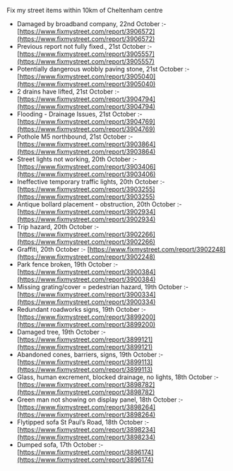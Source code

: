 Fix my street items within 10km of Cheltenham centre

<!-- fix_marker starts -->

- Damaged by broadband company, 22nd October :- [https://www.fixmystreet.com/report/3906572](https://www.fixmystreet.com/report/3906572)
- Previous report not fully fixed., 21st October :- [https://www.fixmystreet.com/report/3905557](https://www.fixmystreet.com/report/3905557)
- Potentially dangerous wobbly paving stone, 21st October :- [https://www.fixmystreet.com/report/3905040](https://www.fixmystreet.com/report/3905040)
- 2 drains have lifted, 21st October :- [https://www.fixmystreet.com/report/3904794](https://www.fixmystreet.com/report/3904794)
- Flooding - Drainage Issues, 21st October :- [https://www.fixmystreet.com/report/3904769](https://www.fixmystreet.com/report/3904769)
- Pothole M5 northbound, 21st October :- [https://www.fixmystreet.com/report/3903864](https://www.fixmystreet.com/report/3903864)
- Street lights not working, 20th October :- [https://www.fixmystreet.com/report/3903406](https://www.fixmystreet.com/report/3903406)
- Ineffective temporary traffic lights, 20th October :- [https://www.fixmystreet.com/report/3903255](https://www.fixmystreet.com/report/3903255)
- Antique bollard placement - obstruction, 20th October :- [https://www.fixmystreet.com/report/3902934](https://www.fixmystreet.com/report/3902934)
- Trip hazard, 20th October :- [https://www.fixmystreet.com/report/3902266](https://www.fixmystreet.com/report/3902266)
- Graffiti, 20th October :- [https://www.fixmystreet.com/report/3902248](https://www.fixmystreet.com/report/3902248)
- Park fence broken, 19th October :- [https://www.fixmystreet.com/report/3900384](https://www.fixmystreet.com/report/3900384)
- Missing grating/cover = pedestrian hazard, 19th October :- [https://www.fixmystreet.com/report/3900334](https://www.fixmystreet.com/report/3900334)
- Redundant roadworks signs, 19th October :- [https://www.fixmystreet.com/report/3899200](https://www.fixmystreet.com/report/3899200)
- Damaged tree, 19th October :- [https://www.fixmystreet.com/report/3899121](https://www.fixmystreet.com/report/3899121)
- Abandoned cones, barriers, signs, 19th October :- [https://www.fixmystreet.com/report/3899113](https://www.fixmystreet.com/report/3899113)
- Glass, human excrement, blocked drainage, no lights, 18th October :- [https://www.fixmystreet.com/report/3898782](https://www.fixmystreet.com/report/3898782)
- Green man not showing on display panel, 18th October :- [https://www.fixmystreet.com/report/3898264](https://www.fixmystreet.com/report/3898264)
- Flytipped sofa St Paul’s Road, 18th October :- [https://www.fixmystreet.com/report/3898234](https://www.fixmystreet.com/report/3898234)
- Dumped sofa, 17th October :- [https://www.fixmystreet.com/report/3896174](https://www.fixmystreet.com/report/3896174)

<!-- fix_marker ends -->